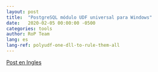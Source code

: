 ```yaml
---
layout: post
title:  "PostgreSQL módulo UDF universal para Windows"
date:   2020-02-05 00:00:00 -0500
categories: tools
author: RoP Team
lang: es
lang-ref: polyudf-one-dll-to-rule-them-all
---
```


[Post en Ingles](https://blog.rop.la/en/tools/2020/02/04/PolyUDF-one-dll-to-rule-them-all.html)